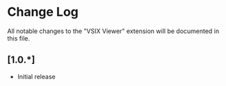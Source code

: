 # Change Log

All notable changes to the "VSIX Viewer" extension will be documented in this file.

## [1.0.*]

- Initial release